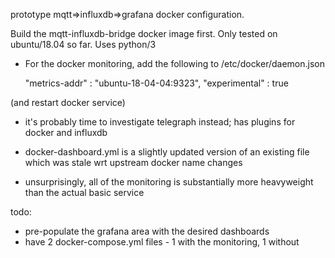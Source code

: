 prototype mqtt=>influxdb=>grafana docker configuration.

Build the mqtt-influxdb-bridge docker image first.  Only tested on ubuntu/18.04 so far.  Uses python/3

* For the docker monitoring, add the following to /etc/docker/daemon.json

  "metrics-addr" : "ubuntu-18-04-04:9323",
  "experimental" : true

(and restart docker service)

* it's probably time to investigate telegraph instead; has plugins for docker and influxdb 

* docker-dashboard.yml is a slightly updated version of an existing file which was stale wrt upstream docker name changes

* unsurprisingly, all of the monitoring is substantially more heavyweight than the actual basic service

todo:
* pre-populate the grafana area with the desired dashboards
* have 2 docker-compose.yml files - 1 with the monitoring, 1 without

